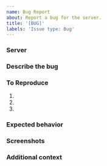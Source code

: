 ```yaml
---
name: Bug Report
about: Report a bug for the server.
title: '[BUG]'
labels: 'Issue type: Bug'
---
```


### Server
<!-- Which server the bug is on. -->


### Describe the bug
<!-- A clear and concise description of what the bug is. -->


### To Reproduce
<!-- Steps to reproduce the behavior: -->
1. 
2. 
3. 

### Expected behavior
<!-- A clear and concise description of what you expected to happen. -->


### Screenshots
<!-- If applicable, add screenshots to help explain your problem. -->


### Additional context
<!-- Add any other context about the problem here. -->
